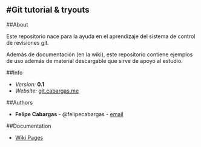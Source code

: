 #Git tutorial & tryouts
---

##About

Este repositorio nace para la ayuda en el aprendizaje del sistema de control de revisiones git.

Además de documentación (en la wiki), este repositorio contiene ejemplos de uso además de material descargable que sirve de apoyo al estudio.

##Info

- *Version:* **0.1**
- *Website:* [git.cabargas.me](http://git.cabargas.me)

##Authors

- **Felipe Cabargas** - @felipecabargas - [email](mailto:felipe.cabargas@gmail.com)

##Documentation

- [Wiki Pages](https://github.com/felipecabargas/git-tryouts/wiki/Inicio)